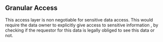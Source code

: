 ## Granular Access

This access layer is non negotiable for sensitive data access. This would require the data owner to explicitly give access to sensitive information , by checking if the requestor for this data is legally obliged to see this data or not.

